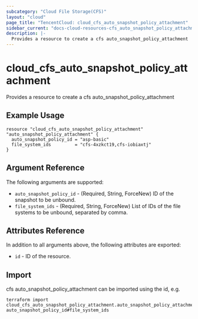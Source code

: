 ```yaml
---
subcategory: "Cloud File Storage(CFS)"
layout: "cloud"
page_title: "TencentCloud: cloud_cfs_auto_snapshot_policy_attachment"
sidebar_current: "docs-cloud-resources-cfs_auto_snapshot_policy_attachment"
description: |-
  Provides a resource to create a cfs auto_snapshot_policy_attachment
---
```


# cloud_cfs_auto_snapshot_policy_attachment

Provides a resource to create a cfs auto_snapshot_policy_attachment

## Example Usage

```hcl
resource "cloud_cfs_auto_snapshot_policy_attachment" "auto_snapshot_policy_attachment" {
  auto_snapshot_policy_id = "asp-basic"
  file_system_ids         = "cfs-4xzkct19,cfs-iobiaxtj"
}
```

## Argument Reference

The following arguments are supported:

* `auto_snapshot_policy_id` - (Required, String, ForceNew) ID of the snapshot to be unbound.
* `file_system_ids` - (Required, String, ForceNew) List of IDs of the file systems to be unbound, separated by comma.

## Attributes Reference

In addition to all arguments above, the following attributes are exported:

* `id` - ID of the resource.



## Import

cfs auto_snapshot_policy_attachment can be imported using the id, e.g.

```
terraform import cloud_cfs_auto_snapshot_policy_attachment.auto_snapshot_policy_attachment auto_snapshot_policy_id#file_system_ids
```

